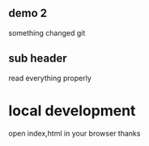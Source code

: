 ## demo 2

something  changed git 


## sub header
read everything properly



# local development
open index,html in your browser  thanks